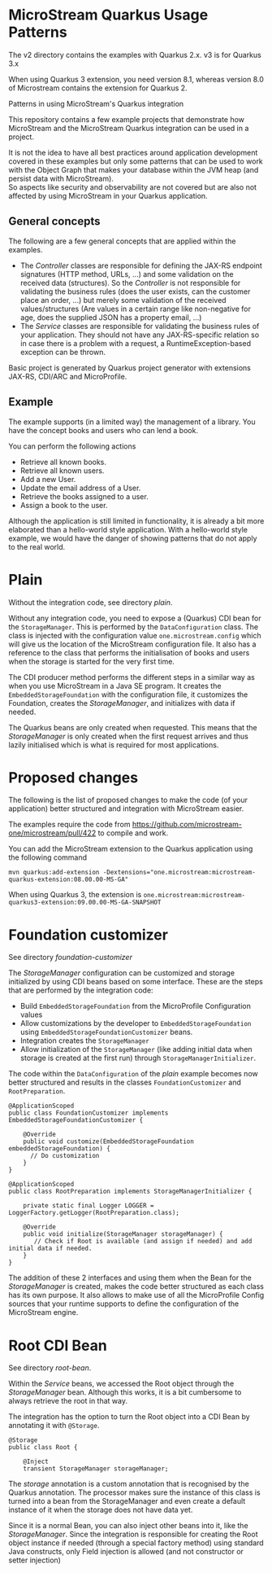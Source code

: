 # MicroStream Quarkus Usage Patterns

The v2 directory contains the examples with Quarkus 2.x. v3 is for Quarkus 3.x

When using Quarkus 3 extension, you need version 8.1, whereas version 8.0 of Microstream contains the extension for Quarkus 2.

Patterns in using MicroStream's Quarkus integration

This repository contains a few example projects that demonstrate how MicroStream and
the MicroStream Quarkus integration can be used in a project.

It is not the idea to have all best practices around application development covered
in these examples but only some patterns that can be used to work with the Object Graph that
makes your database within the JVM heap (and persist data with MicroStream).  
So aspects like security and observability are not covered but are also not affected by using MicroStream in your Quarkus application.

## General concepts

The following are a few general concepts that are applied within the examples.

- The *Controller* classes are responsible for defining the JAX-RS endpoint signatures (HTTP method, URLs, ...) and some validation on the received data (structures). So the _Controller_ is not responsible for validating the business rules (does the user exists, can the customer place an order, ...) but merely some validation of the received values/structures (Are values in a certain range like non-negative for age, does the supplied JSON has a property email, ...)
- The *Service* classes are responsible for validating the business rules of your application.  They should not have any JAX-RS-specific relation so in case there is a problem with a request, a RuntimeException-based exception can be thrown.

Basic project is generated by Quarkus project generator with extensions JAX-RS, CDI/ARC and MicroProfile.


## Example

The example supports (in a limited way) the management of a library.  You have the concept books and users who can lend a book.

You can perform the following actions

- Retrieve all known books.
- Retrieve all known users.
- Add a new User.
- Update the email address of a User.
- Retrieve the books assigned to a user.
- Assign a book to the user.

Although the application is still limited in functionality, it is already a bit more elaborated than a hello-world style application. With a hello-world style example, we would have the danger of showing patterns that do not apply to the real world.

# Plain

Without the integration code, see directory _plain_.

Without any integration code, you need to expose a (Quarkus) CDI bean for the `StorageManager`. This is performed by the `DataConfiguration` class.  The class is injected with the configuration value `one.microstream.config` which will give us the location of the MicroStream configuration file. It also has a reference to the class that performs the initialisation of books and users when the storage is started for the very first time.

The CDI producer method performs the different steps in a similar way as when you use MicroStream in a Java SE program.  It creates the `EmbeddedStorageFoundation` with the configuration file, it customizes the Foundation, creates the _StorageManager_, and initializes with data if needed.

The Quarkus beans are only created when requested. This means that the _StorageManager_ is only created when the first request arrives and thus lazily initialised which is what is required for most applications.

# Proposed changes

The following is the list of proposed changes to make the code (of your application) better structured and integration with MicroStream easier.

The examples require the code from https://github.com/microstream-one/microstream/pull/422 to compile and work.

You can add the MicroStream extension to the Quarkus application using the following command

```
mvn quarkus:add-extension -Dextensions="one.microstream:microstream-quarkus-extension:08.00.00-MS-GA"
```

When using Quarkus 3, the extension is `one.microstream:microstream-quarkus3-extension:09.00.00-MS-GA-SNAPSHOT`

# Foundation customizer

See directory _foundation-customizer_

The _StorageManager_ configuration can be customized and storage initialized by using CDI beans based on some interface. These are the steps that are performed by the integration code:

- Build `EmbeddedStorageFoundation` from the MicroProfile Configuration values
- Allow customizations by the developer to `EmbeddedStorageFoundation` using `EmbeddedStorageFoundationCustomizer` beans.
- Integration creates the `StorageManager`
- Allow initialization of the `StorageManager` (like adding initial data when storage is created at the first run) through `StorageManagerInitializer`.

The code within the `DataConfiguration` of the _plain_ example becomes now better structured and results in the classes `FoundationCustomizer` and `RootPreparation`.

```
@ApplicationScoped
public class FoundationCustomizer implements EmbeddedStorageFoundationCustomizer {

    @Override
    public void customize(EmbeddedStorageFoundation embeddedStorageFoundation) {
      // Do customization
    }
}
```

```
@ApplicationScoped
public class RootPreparation implements StorageManagerInitializer {

    private static final Logger LOGGER = LoggerFactory.getLogger(RootPreparation.class);

    @Override
    public void initialize(StorageManager storageManager) {
       // Check if Root is available (and assign if needed) and add initial data if needed.
    }
}    
```

The addition of these 2 interfaces and using them when the Bean for the _StorageManager_ is created, makes the code better structured as each class has its own purpose.
It also allows to make use of all the MicroProfile Config sources that your runtime supports to define the configuration of the MicroStream engine.

# Root CDI Bean

See directory _root-bean_.

Within the _Service_ beans, we accessed the Root object through the _StorageManager_ bean.  Although this works, it is a bit cumbersome to always retrieve the root in that way.

The integration has the option to turn the Root object into a CDI Bean by annotating it with `@Storage`.

```
@Storage
public class Root {

    @Inject
    transient StorageManager storageManager;
```

The _storage_ annotation is a custom annotation that is recognised by the Quarkus annotation. The processor makes sure the instance of this class is turned into a bean from the StorageManager and even create a default instance of it when the storage does not have data yet.

Since it is a normal Bean, you can also inject other beans into it, like the _StorageManager_. Since the integration is responsible for creating the Root object instance if needed (through a special factory method) using standard Java constructs, only Field injection is allowed (and not constructor or setter injection)
